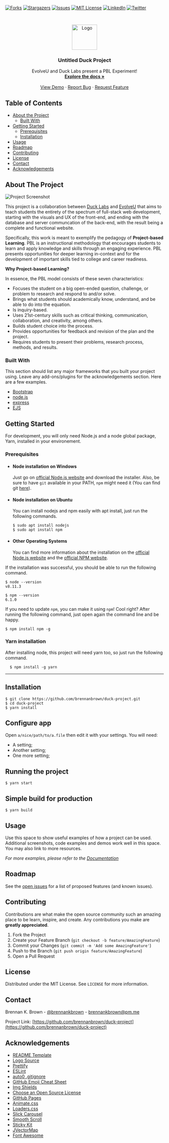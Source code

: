 [![Forks][forks-shield]][forks-url]
[![Stargazers][stars-shield]][stars-url]
[![Issues][issues-shield]][issues-url]
[![MIT License][license-shield]][license-url]
[![LinkedIn][linkedin-shield]][linkedin-url]
[![Twitter][twitter-shield]][twitter-url]

<!-- PROJECT LOGO -->
<br />
<p align="center">
  <a href="https://github.com/brennanbrown/duck-project">
    <img src="src/img/logo.png" alt="Logo" width="80" height="80">
  </a>

  <h3 align="center">Untitled Duck Project</h3>

  <p align="center">
    EvolveU and Duck Labs present a PBL Experiment!
    <br />
    <a href="https://github.com/brennanbrown/duck-project""><strong>Explore the docs »</strong></a>
    <br />
    <br />
    <a href="https://github.com/brennanbrown/duck-project"">View Demo</a>
    ·
    <a href="https://github.com/brennanbrown/duck-project/issues">Report Bug</a>
    ·
    <a href="https://github.com/brennanbrown/duck-project/issues">Request Feature</a>
  </p>
</p>



<!-- TABLE OF CONTENTS -->
## Table of Contents

* [About the Project](#about-the-project)
  * [Built With](#built-with)
* [Getting Started](#getting-started)
  * [Prerequisites](#prerequisites)
  * [Installation](#installation)
* [Usage](#usage)
* [Roadmap](#roadmap)
* [Contributing](#contributing)
* [License](#license)
* [Contact](#contact)
* [Acknowledgements](#acknowledgements)



<!-- ABOUT THE PROJECT -->
## About The Project

![Project Screenshot](screenshot.png "Placeholder Screenshot")

This project is a collaboration between [Duck Labs](http://ducklabs.com/) and [EvolveU](https://www.evolveu.ca/) that aims to teach students the entirety of the spectrum of full-stack web development, starting with the visuals and UX of the front-end, and ending with the database and server communcation of the back-end, with the result being a complete and functional website.

Specifically, this work is meant to exemplify the pedagogy of **Project-based Learning**. PBL is an instructional methodology that encourages students to learn and apply knowledge and skills through an engaging experience. PBL presents opportunities for deeper learning in-context and for the development of important skills tied to college and career readiness.

**Why Project-based Learning?**

In essence, the PBL model consists of these seven characteristics:

* Focuses the student on a big open-ended question, challenge, or problem to research and respond to and/or solve.
* Brings what students should academically know, understand, and be able to do into the equation.
* Is inquiry-based.
* Uses 21st-century skills such as critical thinking, communication, collaboration, and creativity, among others.
* Builds student choice into the process.
* Provides opportunities for feedback and revision of the plan and the project.
* Requires students to present their problems, research process, methods, and results.

### Built With
This section should list any major frameworks that you built your project using. Leave any add-ons/plugins for the acknowledgements section. Here are a few examples.
* [Bootstrap](https://getbootstrap.com)
* [node.js](https://nodejs.org/en/ex)
* [express](https://expressjs.com/)
* [EJS](https://ejs.co/)



<!-- GETTING STARTED -->
## Getting Started

For development, you will only need Node.js and a node global package, Yarn, installed in your environement.

### Prerequisites
- #### Node installation on Windows

  Just go on [official Node.js website](https://nodejs.org/) and download the installer.
Also, be sure to have `git` available in your PATH, `npm` might need it (You can find git [here](https://git-scm.com/)).

- #### Node installation on Ubuntu

  You can install nodejs and npm easily with apt install, just run the following commands.

      $ sudo apt install nodejs
      $ sudo apt install npm

- #### Other Operating Systems
  You can find more information about the installation on the [official Node.js website](https://nodejs.org/) and the [official NPM website](https://npmjs.org/).

If the installation was successful, you should be able to run the following command.

    $ node --version
    v8.11.3

    $ npm --version
    6.1.0

If you need to update `npm`, you can make it using `npm`! Cool right? After running the following command, just open again the command line and be happy.

    $ npm install npm -g

###
### Yarn installation
  After installing node, this project will need yarn too, so just run the following command.

      $ npm install -g yarn

---

## Installation

    $ git clone https://github.com/brennanbrown/duck-project.git
    $ cd duck-project
    $ yarn install

## Configure app

Open `a/nice/path/to/a.file` then edit it with your settings. You will need:

- A setting;
- Another setting;
- One more setting;

## Running the project

    $ yarn start

## Simple build for production

    $ yarn build


<!-- USAGE EXAMPLES -->
## Usage

Use this space to show useful examples of how a project can be used. Additional screenshots, code examples and demos work well in this space. You may also link to more resources.

_For more examples, please refer to the [Documentation](https://example.com)_



<!-- ROADMAP -->
## Roadmap

See the [open issues](https://github.com/brennanbrown/duck-project/issues) for a list of proposed features (and known issues).



<!-- CONTRIBUTING -->
## Contributing

Contributions are what make the open source community such an amazing place to be learn, inspire, and create. Any contributions you make are **greatly appreciated**.

1. Fork the Project
2. Create your Feature Branch (`git checkout -b feature/AmazingFeature`)
3. Commit your Changes (`git commit -m 'Add some AmazingFeature'`)
4. Push to the Branch (`git push origin feature/AmazingFeature`)
5. Open a Pull Request



<!-- LICENSE -->
## License

Distributed under the MIT License. See `LICENSE` for more information.



<!-- CONTACT -->
## Contact

Brennan K. Brown - [@brennankbrown](https://twitter.com/brennanbrown) - brennankbrown@pm.me

Project Link: [https://github.com/brennanbrown/duck-project](https://github.com/brennanbrown/duck-project)



<!-- ACKNOWLEDGEMENTS -->
## Acknowledgements
* [README Template](https://github.com/othneildrew/Best-READ.ME-Template)
* [Logo Source](https://commons.wikimedia.org/wiki/File:Duck_Sotka1.svg)
* [Prettify](https://www.npmjs.com/package/prettify)
* [ESLint](https://eslint.org/)
* [auto0 .gitignore](https://gist.github.com/dan-auth0/2fb996dc8080eaae0900100bf1c3fa26)
* [GitHub Emoji Cheat Sheet](https://www.webpagefx.com/tools/emoji-cheat-sheet)
* [Img Shields](https://shields.io)
* [Choose an Open Source License](https://choosealicense.com)
* [GitHub Pages](https://pages.github.com)
* [Animate.css](https://daneden.github.io/animate.css)
* [Loaders.css](https://connoratherton.com/loaders)
* [Slick Carousel](https://kenwheeler.github.io/slick)
* [Smooth Scroll](https://github.com/cferdinandi/smooth-scroll)
* [Sticky Kit](http://leafo.net/sticky-kit)
* [JVectorMap](http://jvectormap.com)
* [Font Awesome](https://fontawesome.com)





<!-- MARKDOWN LINKS & IMAGES -->
<!-- https://www.markdownguide.org/basic-syntax/#reference-style-links -->

[forks-shield]: https://img.shields.io/github/forks/brennanbrown/duck-project?style=flat-square
[forks-url]: https://github.com/brennanbrown/duck-project/network/members
[stars-shield]: https://img.shields.io/github/stars/brennanbrown/duck-project
[stars-url]: https://img.shields.io/github/stars/brennanbrown/duck-project?style=flat-square
[issues-shield]: https://img.shields.io/github/issues/brennanbrown/duck-project?style=flat-square
[issues-url]: https://github.com/brennanbrown/duck-project/issues
[license-shield]: https://img.shields.io/github/license/brennanbrown/duck-project?style=flat-square
[license-url]: https://github.com/brennanbrown/duck-project/blob/master/LICENSE.txt
[linkedin-shield]: https://img.shields.io/badge/-LinkedIn-black.svg?style=flat-square&logo=linkedin&colorB=555
[linkedin-url]: https://linkedin.com/in/brennankbrown
[twitter-shield]: https://img.shields.io/twitter/url?label=Tweet%21&style=social&url=https%3A%2F%2Ftwitter.com%2Fbrennankbrown
[twitter-url]: https://twitter.com/brennankbrown
